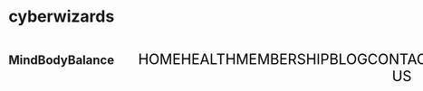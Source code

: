 # cyberwizards
<html>
    <head>
    <title>MindBodyBalance</title>
    <link href="homepage.css" rel="stylesheet">
    <link href="https://cdn.jsdelivr.net/npm/bootstrap@5.2.2/dist/css/bootstrap.min.css" rel="stylesheet" integrity="sha384-Zenh87qX5JnK2Jl0vWa8Ck2rdkQ2Bzep5IDxbcnCeuOxjzrPF/et3URy9Bv1WTRi" crossorigin="anonymous">
</head>


<body class="background-img">
    <header style="display: flex; justify-content: space-between; margin-bottom: 20px;">
        <div>
            <h2 class="fw-bold">MindBodyBalance</h2>
        </div>
        <div class="hi">
            <ul style="display: flex; justify-content: space-evenly; list-style-type: none; font-size: 25px;">
                <li class="m-2"><a href="http://127.0.0.1:5500/homepage.html" target="_blank" style="text-decoration: none; color: black;">HOME </a></li>
                <li class="m-2"><a href="http://127.0.0.1:5500/health.html" target="_blank" style="text-decoration: none; color: black;">HEALTH </a></li>
                <li class="m-2"><a href="http://127.0.0.1:5500/mem.html" target="_blank" style="text-decoration: none; color: black;"> MEMBERSHIP</a></li>
                <li class="m-2"><a href="http://127.0.0.1:5500/blog.html" target="_blank" style="text-decoration: none; color: black;">BLOG </a></li>
                <li class="m-2"><a href="http://127.0.0.1:5500/contact.html" target="_blank" style="text-decoration: none; color: black;">CONTACT US</a></li>
                <li class="m-2"><a href="http://127.0.0.1:5500/signup.html" target="_blank" style="text-decoration: none; color: black;">SIGN UP </a></li>

            </ul>
        </div>
    </header>
    <div class="top">
        <h3>“One small crack does not mean that you are broken, 
            it means that you were put to the test and you didn’t fall apart.” — Linda Poindexter</h3>
    </div>
    <div class="size">
      <p><h3>What is health and fitness?</h3></p>
    <b>Health</b> is the level of functional or metabolic efficiency of a living organism. In humans, it is the ability of individuals or communities to adapt and self-manage when facing physical, mental, or social challenges. The most widely accepted definition of good health is that of the World Health Organization Constitution. It states: "health is a state of complete physical, mental and social well-being and is not merely the absence of disease or infirmity" (World Health Organization, 1946). In more recent years, this statement has been amplified to include the ability to lead a "socially and economically productive life." The WHO definition is not without criticism; mainly that it is much too broad.

The most solid aspects of wellness that fit firmly in the realm of medicine are environmental health, nutrition, disease prevention, and public health. These matters can be investigated at length, and can assist in measuring well-being. 
 Whereas <b>fitness</b> is a broad term that means something different to each person, but it refers to your own optimal health and overall well-being. Being fit not only means physical health, but emotional and mental health, too. It defines every aspect of your health. Smart eating and active living are fundamental to fitness.

According to the Academy of Nutrition and Dietetics' Complete Food and Nutrition Guide (3rd ed.), when you are fit, you have:
<ul>
    <li>Energy to do what's important to you and to be more productive.</li>
    <li>Stamina and a positive outlook to handle the mental challenges and emotional ups and downs of everyday life and to deal with stress.</li>
    <li>Reduced risk for many health problems, such as heart disease, cancer, diabetes and osteoporosis.</li>
    <li>The chance to look and feel your best.</li>
    <li>Physical strength and endurance to accomplish physical challenges.</li>
    <li>A better chance for a higher quality of life and perhaps a longer life.</li>
</ul>

<br>
<p><h3>Importance of mental health</h3></p>
WHO defines mental health as mental well-being in which an individual realizes his or her own abilities, can cope with the normal stresses of life, can work productively and is able to make a contribution to his or her community.  In this positive sense, mental health is the foundation for individual well-being and the effective functioning of a community.
It affects how we think, feel, and act. It also helps determine how we handle stress, relate to others, and make healthy choices. Mental health is important at every stage of life, from childhood and adolescence through adulthood.

<p><h3></h3></p>
    </div>
        

    <footer>
        <!--footer-->
        <div>
            <h5>plotno-20</h5>
            <h4>city:Hyderabad</h4>  
           <h3>PINCODE:523001</h3>
           </div>
           
        

    </footer>




</body></html>
